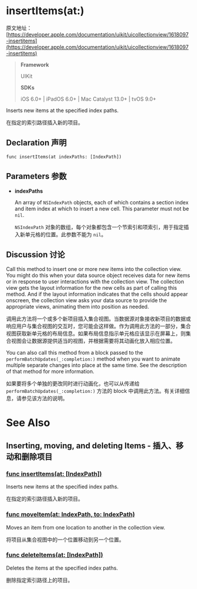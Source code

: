 # insertItems(at:)

原文地址：
[https://developer.apple.com/documentation/uikit/uicollectionview/1618097-insertitems](https://developer.apple.com/documentation/uikit/uicollectionview/1618097-insertitems)

>__Framework__
>
>UIKit
> 
>__SDKs__
>
>iOS 6.0+ | iPadOS 6.0+ | Mac Catalyst 13.0+ | tvOS 9.0+

Inserts new items at the specified index paths.
   
在指定的索引路径插入新的项目。

## Declaration 声明
```
func insertItems(at indexPaths: [IndexPath])
```

## Parameters 参数

- **indexPaths**
	
	An array of `NSIndexPath` objects, each of which contains a section index and item index at which to insert a new cell. This parameter must not be `nil`.
	
	`NSIndexPath` 对象的数组，每个对象都包含一个节索引和项索引，用于指定插入新单元格的位置。此参数不能为 `nil`。

## Discussion 讨论

Call this method to insert one or more new items into the collection view. You might do this when your data source object receives data for new items or in response to user interactions with the collection view. The collection view gets the layout information for the new cells as part of calling this method. And if the layout information indicates that the cells should appear onscreen, the collection view asks your data source to provide the appropriate views, animating them into position as needed.

调用此方法将一个或多个新项目插入集合视图。当数据源对象接收新项目的数据或响应用户与集合视图的交互时，您可能会这样做。作为调用此方法的一部分，集合视图获取新单元格的布局信息。如果布局信息指示单元格应该显示在屏幕上，则集合视图会让数据源提供适当的视图，并根据需要将其动画化放入相应位置。

You can also call this method from a block passed to the `performBatchUpdates(_:completion:)` method when you want to animate multiple separate changes into place at the same time. See the description of that method for more information.

如果要将多个单独的更改同时进行动画化，也可以从传递给 `performBatchUpdates(_:completion:)` 方法的 block 中调用此方法。有关详细信息，请参见该方法的说明。

# See Also

## Inserting, moving, and deleting Items - 插入、移动和删除项目

### [func insertItems(at: [IndexPath])](https://developer.apple.com/documentation/uikit/uicollectionview/1618097-insertitems)

Inserts new items at the specified index paths.

在指定的索引路径插入新的项目。

### [func moveItem(at: IndexPath, to: IndexPath)](https://developer.apple.com/documentation/uikit/uicollectionview/1618059-moveitem)

Moves an item from one location to another in the collection view.

将项目从集合视图中的一个位置移动到另一个位置。

### [func deleteItems(at: [IndexPath])](https://developer.apple.com/documentation/uikit/uicollectionview/1618060-deleteitems)

Deletes the items at the specified index paths.

删除指定索引路径上的项目。
